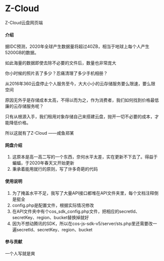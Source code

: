 # Z-Cloud

Z-Cloud云盘网页端

#### 介绍

据IDC预测，2020年全球产生数据量将超过40ZB，相当于地球上每个人产生5200GB的数据。

如此海量的数据即使去除不必要的文件后，数量也非常庞大

你小时候的照片丢了多少？忍痛清理了多少手机相册？

从2016年360云盘停止个人服务至今，大大小小的云存储服务要么限速，要么限空间

原因无外乎是存储成本太高，不得以而为之，作为消费者，我们如何找到价格最低廉的云存储服务呢？

只有从根源入手，我们租用对象存储自己来搭建云盘，抛开一切不必要的成本，才能降低价格。

所以这就有了Z-Cloud
 ——咸鱼郑某
#### 网盘介绍
1.  这原本是高一高二写的一个东西，奈何水平太差，实在更新不下去了。得益于蝙蝠，于2020年春天又开始更新
2.  秉承着能用就行的原则，写了许多奇葩的代码

#### 使用说明

1.  为了掩盖水平不足，我写了大量API接口都堆在API文件夹里，每个文档注释倒是挺全
2. config.php是配置文件，根据实际情况修改
3. 在API文件夹中有个cos_sdk_config.php文件，把相应的secretId、secretKey、region、bucket替换掉就好
4. 因为不想动腾讯的SDK，所以在cos-js-sdk-v5/server/sts.php里还需要改一遍secretId、secretKey、region、bucket
#### 参与贡献

 一个人写就是爽


